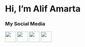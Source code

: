 # Hi, I’m Alif Amarta
### My Social Media
[<img src="https://user-images.githubusercontent.com/115516820/197199448-6efa4c9b-9551-4f69-b9f7-7ff4a57943c8.png" width="35" />](https://facebook.com/CaptainSlow21)
[<img src="https://user-images.githubusercontent.com/115516820/197200923-2a87158b-26dc-4ede-a273-0dc4425a5154.png" width="35" />](https://instagram.com/amartaa_21)
[<img src="https://user-images.githubusercontent.com/115516820/197201557-8354bde4-4635-4cbf-947a-dd2f863a6049.png" width="35" />](https://twitter.com/alifamarta_) 
[<img src="https://user-images.githubusercontent.com/115516820/197353018-cc453f2f-547e-400d-af00-8e41dd882552.png" width="35" />](https://www.reddit.com/user/AlphaAndOmega72)
